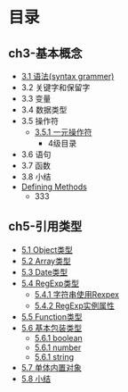 # 目录

## ch3-基本概念 
* [3.1 语法(syntax grammer)](docs/ch3/syntax.md)
* 3.2 关键字和保留字
* 3.3 变量
* 3.4 数据类型
* 3.5 操作符
   * [3.5.1 一元操作符](351_yi_yuan_cao_zuo_fu.md)
       * 4级目录
* 3.6 语句
* 3.7 函数
* 3.8 小结
* [Defining Methods](methods.md)
   * 333


## ch5-引用类型   
* [5.1 Object类型](docs/ch5/object.md)
* [5.2 Array类型](docs/ch5/array.md)
* [5.3 Date类型](docs/ch5/date.md)
* [5.4 RegExp类型](docs/ch5/regexp.md)
   * [5.4.1 字符串使用Rexpex](docs/ch5/regexpString.md)
   * [5.4.2 RegExp实例属性](docs)
* [5.5 Function类型](docs/ch5/function.md)
* [5.6 基本包装类型](docs/ch5)
    * [5.6.1 boolean](docs/ch5/boolean.md) 
    * [5.6.1 number](docs/ch5/number.md)
    * [5.6.1 string](docs/ch5/string.md) 
* [5.7 单体内置对象]()
* [5.8 小结](docs/ch5/summary.md)

